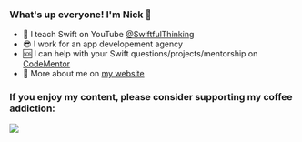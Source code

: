 ### What's up everyone! I'm Nick 🤙

- 🥳 I teach Swift on YouTube [@SwiftfulThinking](https://youtube.com/c/SwiftfulThinking/)
- 😎 I work for an app developement agency
- 🆘 I can help with your Swift questions/projects/mentorship on [CodeMentor](https://www.codementor.io/@nicholassarno)
- 💬 More about me on [my website](https://www.nicksarno.com)

### If you enjoy my content, please consider supporting my coffee addiction:

<a href="https://www.buymeacoffee.com/nicksarno"><img src="https://img.buymeacoffee.com/button-api/?text=Buy me a coffee&emoji=&slug=nicksarno&button_colour=FFDD00&font_colour=000000&font_family=Lato&outline_colour=000000&coffee_colour=ffffff"></a>


